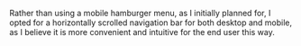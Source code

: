 Rather than using a mobile hamburger menu, as I initially planned for, I opted for a horizontally scrolled navigation bar for both desktop and mobile, as I believe it is more convenient and intuitive for the end user this way.

